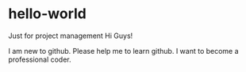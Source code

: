 # hello-world
Just for project management
Hi Guys!

I am new to github. Please help me to learn github.
I want to become a professional coder.
